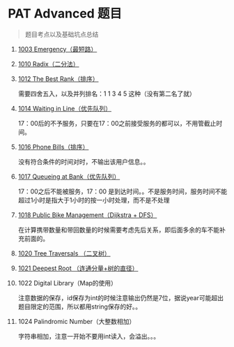 # PAT Advanced 题目

> 题目考点以及基础坑点总结

1. [1003 Emergency（最短路）](https://joke-lin.top/2020/02/24/2020-02-24-PAT-Advanced-1003/)

2. [1010 Radix（二分法）](https://joke-lin.top/2020/03/19/2020-03-19-PAT-Advanced-1010/)

3. [1012 The Best Rank（排序）](https://joke-lin.top/2020/03/21/2020-03-21-PAT-Advanced-1012/)

	需要四舍五入，以及并列排名：1 1 3 4 5 这种（没有第二名了就）

4. [1014 Waiting in Line（优先队列）](https://joke-lin.top/2020/03/21/2020-03-24-PAT-Advanced-1014/)

	17：00后的不予服务，只要在17：00之前接受服务的都可以，不用管截止时间。

5. [1016 Phone Bills（排序）](https://joke-lin.top/2020/03/27/2020-03-27-PAT-Advanced-1016/)

	没有符合条件的时间对时，不输出该用户信息。。

6. [1017 Queueing at Bank（优先队列）](https://joke-lin.top/2020/03/29/2020-03-29-PAT-Advanced-1017/)

	17：00之后不能被服务，17：00 是到达时间。。不是服务时间，服务时间不能超过1小时是指大于1小时的按一小时处理，而不是不处理

7. [1018 Public Bike Management（Dijkstra + DFS）](https://joke-lin.top/2020/03/31/2020-03-31-PAT-Advanced-1018/)

	在计算携带数量和带回数量的时候需要考虑先后关系，即后面多余的车不能补充前面的。

8. [1020 Tree Traversals （二叉树）](https://joke-lin.top/2020/04/01/2020-04-01-PAT-Advanced-1020/)

9. [1021 Deepest Root （连通分量+树的直径）](https://joke-lin.top/2020/04/03/2020-04-03-PAT-Advanced-1021/)

10. 1022 Digital Library（Map的使用）

	注意数据的保存，id保存为int的时候注意输出仍然是7位，据说year可能超出题目限定的范围，所以都用string保存的好。。

11. 1024 Palindromic Number（大整数相加）

	字符串相加，注意一开始不要用int读入，会溢出。。。
